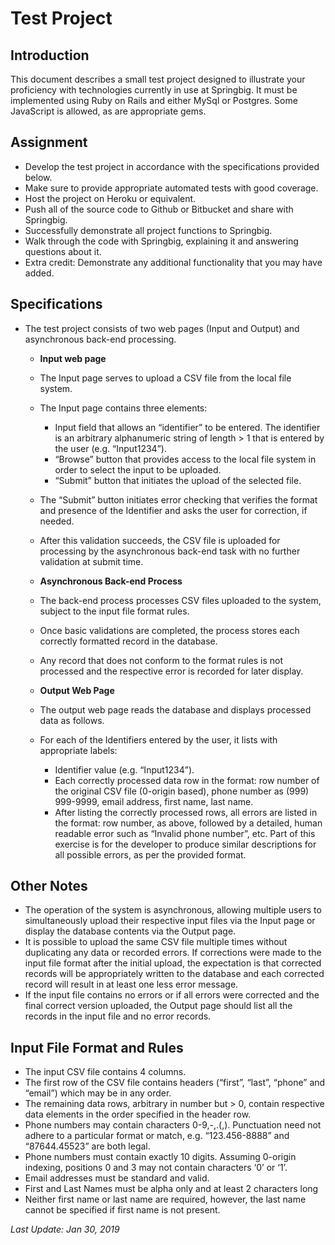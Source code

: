 # Test Project
## Introduction

This document describes a small test project designed to illustrate
your proficiency with technologies currently in use at Springbig. It
must be implemented using Ruby on Rails and either MySql or
Postgres. Some JavaScript is allowed, as are appropriate gems.

## Assignment
 - Develop the test project in accordance with the specifications provided
   below.
 - Make sure to provide appropriate automated tests with good coverage.
 - Host the project on Heroku or equivalent.
 - Push all of the source code to Github or Bitbucket and share with
   Springbig.
 - Successfully demonstrate all project functions to Springbig.
 - Walk through the code with Springbig, explaining it and answering
   questions about it.
 - Extra credit: Demonstrate any additional functionality that you may have
   added.

## Specifications

- The test project consists of two web pages (Input and Output) and
  asynchronous back-end processing.
  - **Input web page**
   - The Input page serves to upload a CSV file from the local file system.
   - The Input page contains three elements:
     - Input field that allows an “identifier” to be entered. The
       identifier is an arbitrary alphanumeric string of length > 1 that is
       entered by the user (e.g. “Input1234”).
     - “Browse” button that provides access to the local file system in
       order to select the input to be uploaded.
     - “Submit” button that initiates the upload of the selected file.
   - The “Submit” button initiates error checking that verifies the format
     and presence of the Identifier and asks the user for correction, if
     needed.
   - After this validation succeeds, the CSV file is uploaded for
     processing by the asynchronous back-end task with no further
     validation at submit time.
  - **Asynchronous Back-end Process**
   - The back-end process processes CSV files uploaded to the system,
     subject to the input file format rules.
   - Once basic validations are completed, the process stores each
     correctly formatted record in the database.
   - Any record that does not conform to the format rules is not processed
     and the respective error is recorded for later display.

  - **Output Web Page**
   - The output web page reads the database and displays processed data as
     follows.
   - For each of the Identifiers entered by the user, it lists with
     appropriate labels:
     - Identifier value (e.g. “Input1234”).
     - Each correctly processed data row in the format: row number of the
       original CSV file (0-origin based), phone number as (999) 999-9999,
       email address, first name, last name.
     - After listing the correctly processed rows, all errors are listed in
       the format: row number, as above, followed by a detailed, human
       readable error such as “Invalid phone number”, etc. Part of this
       exercise is for the developer to produce similar descriptions for
       all possible errors, as per the provided format.

## Other Notes
 - The operation of the system is asynchronous, allowing multiple users to
   simultaneously upload their respective input files via the Input page or
   display the database contents via the Output page.
 - It is possible to upload the same CSV file multiple times without
   duplicating any data or recorded errors. If corrections were made to the
   input file format after the initial upload, the expectation is that
   corrected records will be appropriately written to the database and each
   corrected record will result in at least one less error message.
 - If the input file contains no errors or if all errors were corrected and
   the final correct version uploaded, the Output page should list all the
   records in the input file and no error records.

## Input File Format and Rules
 - The input CSV file contains 4 columns.
 - The first row of the CSV file contains headers (“first”, “last”, “phone”
   and “email”) which may be in any order.
 - The remaining data rows, arbitrary in number but > 0, contain respective
   data elements in the order specified in the header row.
 - Phone numbers may contain characters 0-9,-,.(,). Punctuation need not
   adhere to a particular format or match, e.g. “123.456-8888” and
   “87644.45523” are both legal.
 - Phone numbers must contain exactly 10 digits. Assuming 0-origin
   indexing, positions 0 and 3 may not contain characters ‘0’ or ‘1’.
 - Email addresses must be standard and valid.
 - First and Last Names must be alpha only and at least 2 characters long
 - Neither first name or last name are required, however, the last name
   cannot be specified if first name is not present.


_Last Update: Jan 30, 2019_

